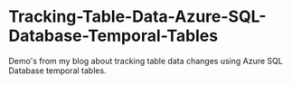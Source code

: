 # Tracking-Table-Data-Azure-SQL-Database-Temporal-Tables
Demo's from my blog about tracking table data changes using Azure SQL Database temporal tables.
